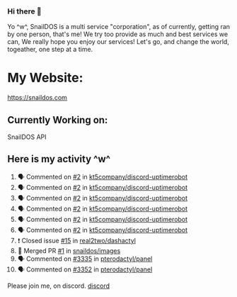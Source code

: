 ### Hi there 👋
Yo ^w^,
SnailDOS is a multi service "corporation", as of currently, getting ran by one person, that's me!
We try too provide as much and best services we can, We really hope you enjoy our services!
Let's go, and change the world, togeather, one step at a time.
# My Website:
https://snaildos.com
## Currently Working on:
SnailDOS API
## Here is my activity ^w^
<!--START_SECTION:activity-->
1. 🗣 Commented on [#2](https://github.com/kt5company/discord-uptimerobot/issues/2) in [kt5company/discord-uptimerobot](https://github.com/kt5company/discord-uptimerobot)
2. 🗣 Commented on [#2](https://github.com/kt5company/discord-uptimerobot/issues/2) in [kt5company/discord-uptimerobot](https://github.com/kt5company/discord-uptimerobot)
3. 🗣 Commented on [#2](https://github.com/kt5company/discord-uptimerobot/issues/2) in [kt5company/discord-uptimerobot](https://github.com/kt5company/discord-uptimerobot)
4. 🗣 Commented on [#2](https://github.com/kt5company/discord-uptimerobot/issues/2) in [kt5company/discord-uptimerobot](https://github.com/kt5company/discord-uptimerobot)
5. 🗣 Commented on [#2](https://github.com/kt5company/discord-uptimerobot/issues/2) in [kt5company/discord-uptimerobot](https://github.com/kt5company/discord-uptimerobot)
6. 🗣 Commented on [#2](https://github.com/kt5company/discord-uptimerobot/issues/2) in [kt5company/discord-uptimerobot](https://github.com/kt5company/discord-uptimerobot)
7. ❗️ Closed issue [#15](https://github.com/real2two/dashactyl/issues/15) in [real2two/dashactyl](https://github.com/real2two/dashactyl)
8. 🎉 Merged PR [#1](https://github.com/snaildos/images/pull/1) in [snaildos/images](https://github.com/snaildos/images)
9. 🗣 Commented on [#3335](https://github.com/pterodactyl/panel/issues/3335) in [pterodactyl/panel](https://github.com/pterodactyl/panel)
10. 🗣 Commented on [#3352](https://github.com/pterodactyl/panel/issues/3352) in [pterodactyl/panel](https://github.com/pterodactyl/panel)
<!--END_SECTION:activity-->
Please join me, on discord.
[discord](https://invite.gg/snaildos)
